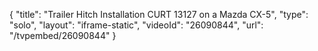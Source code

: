 {
    "title": "Trailer Hitch Installation CURT 13127 on a Mazda CX-5",
    "type": "solo",
    "layout": "iframe-static",
    "videoId": "26090844",
    "url": "\/tvpembed\/26090844"
}